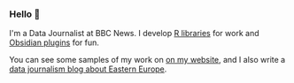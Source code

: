 ### Hello 👋

I'm a Data Journalist at BBC News. I develop [R libraries](https://github.com/nicucalcea?tab=repositories&q=&type=&language=r&sort=stargazers) for work and [Obsidian plugins](https://github.com/nicucalcea?tab=repositories&q=obsidian&type=&language=&sort=stargazers) for fun.

You can see some samples of my work on [on my website](https://nicu.md/), and I also write a [data journalism blog about Eastern Europe](https://blog.samizdata.co/).
